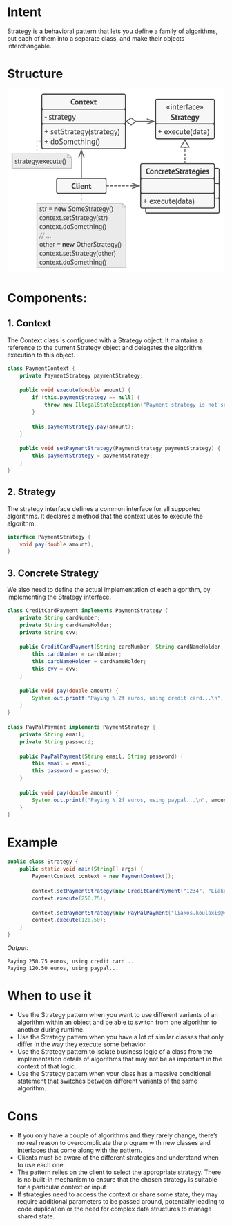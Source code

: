 # Intent

Strategy is a behavioral pattern that lets you define a family of algorithms, put each of them into a separate class, and make their objects interchangable.

# Structure

![structure](/strategy/strategy.png)

# Components:

## 1. Context
The Context class is configured with a Strategy object. It maintains a reference to the current Strategy object and delegates the algorithm execution to this object.

```java
class PaymentContext {
    private PaymentStrategy paymentStrategy;

    public void execute(double amount) {
        if (this.paymentStrategy == null) {
            throw new IllegalStateException("Payment strategy is not set");
        }

        this.paymentStrategy.pay(amount);
    }

    public void setPaymentStrategy(PaymentStrategy paymentStrategy) {
        this.paymentStrategy = paymentStrategy;
    }
}
```

## 2. Strategy
The strategy interface defines a common interface for all supported algorithms. It declares a method that the context uses to execute the algorithm.

```java
interface PaymentStrategy {
    void pay(double amount);
}
```

## 3. Concrete Strategy
We also need to define the actual implementation of each algorithm, by implementing the Strategy interface.

```java
class CreditCardPayment implements PaymentStrategy {
    private String cardNumber;
    private String cardNameHolder;
    private String cvv;

    public CreditCardPayment(String cardNumber, String cardNameHolder, String cvv) {
        this.cardNumber = cardNumber;
        this.cardNameHolder = cardNameHolder;
        this.cvv = cvv;
    }

    public void pay(double amount) {
        System.out.printf("Paying %.2f euros, using credit card...\n", amount);
    }
}

class PayPalPayment implements PaymentStrategy {
    private String email;
    private String password;

    public PayPalPayment(String email, String password) {
        this.email = email;
        this.password = password;
    }

    public void pay(double amount) {
        System.out.printf("Paying %.2f euros, using paypal...\n", amount);
    }
}
```

# Example

```java
public class Strategy {
    public static void main(String[] args) {
        PaymentContext context = new PaymentContext();

        context.setPaymentStrategy(new CreditCardPayment("1234", "Liakos", "123"));
        context.execute(250.75);

        context.setPaymentStrategy(new PayPalPayment("liakos.koulaxis@yahoo.com", "1234"));
        context.execute(120.50);
    }
}
```

*Output:*
```
Paying 250.75 euros, using credit card...
Paying 120.50 euros, using paypal...
```

# When to use it

- Use the Strategy pattern when you want to use different variants of an algorithm within an object and be able to switch from one algorithm to another during runtime.
- Use the Strategy pattern when you have a lot of similar classes that only differ in the way they execute some behavior
- Use the Strategy pattern to isolate business logic of a class from the implementation details of algorithms that may not be as important in the context of that logic.
- Use the Strategy pattern when your class has a massive conditional statement that switches between different variants of the same algorithm.

# Cons
- If you only have a couple of algorithms and they rarely change, there’s no real reason to overcomplicate the program with new classes and interfaces that come along with the pattern.
- Clients must be aware of the different strategies and understand when to use each one. 
- The pattern relies on the client to select the appropriate strategy. There is no built-in mechanism to ensure that the chosen strategy is suitable for a particular context or input
- If strategies need to access the context or share some state, they may require additional parameters to be passed around, potentially leading to code duplication or the need for complex data structures to manage shared state.
